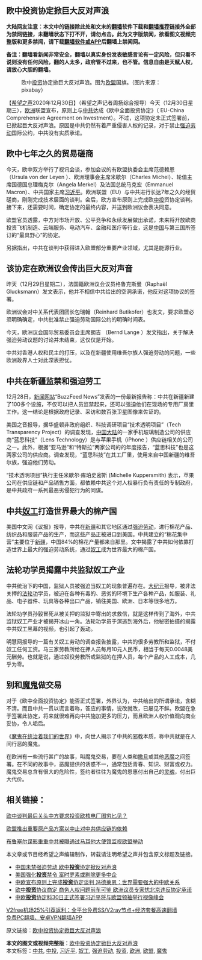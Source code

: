  <h2>欧中投资协定掀巨大反对声浪</h2> <p class="notice"><b>大陆网友注意：本文中的链接除此处和文末的<a href="https://github.com/bannedbook/fanqiang" >翻墙</a>软件下载和<a href="https://github.com/killgcd/justmysocks/blob/master/README.md">翻墙推荐</a>链接外全部为禁网链接，未翻墙状态下打不开，请勿点击。此为文字版禁闻，欲看图文视频完整版和更多禁闻，请下载<a href="https://github.com/bannedbook/fanqiang">翻墙软件或APP</a>后翻墙上禁闻网。</p><p>备注：翻墙看新闻非常安全，翻墙以真实身份发表敏感言论有一定风险，但只看不说则没有任何风险，翻的人太多，政府管不过来，也不管。信息自由是天赋人权，请放心大胆的翻墙。</b></p>  <div class="entry"> <figure><figcaption>欧中<a href="https://www.bannedbook.org/bnews/tag/%e6%8a%95%e8%b5%84/" class="st_tag internal_tag" rel="tag" title="标签 投资 下的日志">投资</a>协定掀巨大反对声浪。图为<a href="https://www.bannedbook.org/bnews/tag/%e6%ac%a7%e7%9b%9f/" class="st_tag internal_tag" rel="tag" title="标签 欧盟 下的日志">欧盟</a>国旗。（图片来源：pixabay）</figcaption></figure> <p>【<span class='wp_keywordlink_affiliate'><a href="https://www.soundofhope.org" title="希望之声" target="_blank">希望之声</a></span>2020年12月30日】（希望之声记者周扬综合报导）今天（12月30日星期三），<a href="https://www.bannedbook.org/bnews/tag/%e6%ac%a7%e6%b4%b2/" class="st_tag internal_tag" rel="tag" title="标签 欧洲 下的日志">欧洲</a>联盟宣布，原则上与<a href="https://www.bannedbook.org/bnews/tag/%e4%b8%ad%e5%85%b1/" class="st_tag internal_tag" rel="tag" title="标签 中共 下的日志">中共</a>达成《欧中全面投资协定》（ EU-China Comprehensive Agreement on Investment）。不过，这项协定未正式签署前，已<a name="_Hlk60250862">掀起巨大反对声浪</a>。原因是中共仍然有着严重侵害人权的记录，对于禁止<a href="https://www.bannedbook.org/bnews/tag/%E5%BC%BA%E8%BF%AB%E5%8A%B3%E5%8A%A8/" class="st_tag internal_tag" rel="tag" title="标签 强迫劳动 下的日志">强迫劳动</a>国际公约，中共没有实质承​​诺。</p> <h2><strong>欧中七年之久的贸易磋商</strong></h2> <p>今天，欧中双方举行了视讯会谈，参加会议的有欧盟执委会主席范德赖恩（Ursula von der Leyen ）、欧洲理事会主席米歇尔（Charles Michel）、轮值​​主席国德国总理梅克尔（Angela Merkel）及法国总统马克宏（Emmanuel Macron）、中共国家主席<a href="https://www.bannedbook.org/bnews/tag/%e4%b9%a0%e8%bf%91%e5%b9%b3/" class="st_tag internal_tag" rel="tag" title="标签 习近平 下的日志">习近平</a>。欧洲联盟（EU）与中共进行长达7年之久的经贸磋商，刚刚完成技术层面的谈判。会后，欧方宣布原则上完成欧<a href="https://www.bannedbook.org/bnews/tag/%E4%B8%AD%E6%8A%95/" class="st_tag internal_tag" rel="tag" title="标签 中投 下的日志">中投</a>资协定谈判。接下来，还需要时间，确定协定的最终内容，并送到欧洲议会表决同意。</p> <p>欧盟官员透露，中方对市场开放、公平竞争和永续发展做出承诺，未来将开放欧商投资飞机制造、云端服务、电动汽车、金融和医疗等行业，这是<span class='wp_keywordlink_affiliate'><a href="https://www.bannedbook.org/" title="中国" target="_blank">中国</a></span>与第三国所签订的“最具野心”的协定。</p> <p>另据指出，中共在谈判中获得进入欧盟部分重要产业领域，尤其是能源行业。</p> <h2><strong>该协定在欧洲议会传出巨大反对声音</strong></h2> <p>昨天（12月29日星期二），法国籍欧洲议会议员格鲁克斯曼（Raphaël Glucksmann）发文表示，他并不相信中共给出的空洞承诺，他反对这项协议的签署。</p>  <p>欧洲议会对中关系代表团团长包瑞翰（Reinhard Butikofer）也发文，要求欧盟必须明确确定，中共批准禁止强迫劳动国际公约的明确时间表。</p> <p>今天，欧洲议会国际贸易委员会主席朗吉 （Bernd Lange ）发文指出，关于解决强迫劳动议题的讨论并未结束，这仅仅是开始。</p> <p>中共对香港人权和民主的打压，以及在新疆使用维吾尔族人强迫劳动的问题，一些欧洲政界人士对此深表担忧。</p> <h2><strong>中共在新疆监禁和强迫劳工</strong></h2> <p>12月28日，<span class='wp_keywordlink_affiliate'><a href="https://www.bannedbook.org/" title="新闻网站">新闻网站</a></span>“BuzzFeed News”发表的一份最新报告称：中共在新疆新建了100多个设施，不仅可以把人员监禁起来，还可以强迫他们在现场的专用厂房里工作。这一结论是根据政府记录、采访和数百张卫星图像来佐证的。</p> <p>美国之音报导，据华盛顿非政府组织、科技调研项目“技术透明项目”（Tech Transparency Project）的调查发现，<a href="https://zh.wikipedia.org/wiki/%E4%B8%AD%E5%9B%BD%E5%A4%A7%E9%99%86" title="中国大陆">中国大陆</a>的一家手机玻璃制造公司的供应商“蓝思科技”（Lens Technology）是与苹果手机（iPhone ）供应链相关的公司之一。此外，根据“亚马逊”和“特斯拉”两家公司的的年度报告，“蓝思科技”也是这两家公司的供应商。调查发现，“蓝思科技”在其工厂里，使用来自中国新疆的维吾尔族，强迫他们劳动。</p>  <p>“技术透明项目”执行主任米歇尔·库珀史密斯 (Michelle Kuppersmith) 表示，苹果公司在供应链和产品销售方面，都依赖中共这个对人权暴行负有责任的专制政府，是中共政府一系列最恶劣侵犯行为的同谋。</p> <h2><strong>中共<a href="https://www.epochtimes.com/gb/tag/%E5%A5%B4%E5%B7%A5.html">奴工</a>打造世界最大的棉产国</strong></h2> <p>美国中文网《议报》报导，中共在<a href="https://www.epochtimes.com/gb/tag/%E6%96%B0%E7%96%86.html">新疆</a>和其它地区通过<a href="https://www.epochtimes.com/gb/tag/%E5%BC%BA%E8%BF%AB%E5%8A%B3%E5%8A%A8.html">强迫劳动</a>，进行棉花产品、纺织品和服装产品的生产，而这些产品正被进口到美国。中共建立的“棉花集中营”主要位于<a href="https://www.epochtimes.com/gb/tag/%E6%96%B0%E7%96%86.html">新疆</a>，中国84%的棉花产量都来自那里。文中揭露了中共如何依靠打造世界上最大的强迫劳动系统，通过<a href="https://www.bannedbook.org/bnews/tag/%E5%A5%B4%E5%B7%A5/" class="st_tag internal_tag" rel="tag" title="标签 奴工 下的日志">奴工</a>成为世界最大的棉产国。</p> <h2><strong>法轮功学员揭露中共监狱奴工产业</strong></h2> <p>中共统治下的中国，监狱人员被强迫当奴工的现象普遍存在。<span class='wp_keywordlink_affiliate'><a href="http://www.epochtimes.com/" title="大纪元" target="_blank">大纪元</a></span>报导，被非法关押的<a href="https://www.epochtimes.com/gb/tag/%E6%B3%95%E8%BD%AE%E5%8A%9F.html">法轮功</a>学员，被迫在各种有毒的、恶劣的环境下生产各种产品，如服装、礼品、电子器件、玩具等各种出口产品，销往美国、欧洲、日本等很多地方。</p> <p>法轮功学员孙毅冒死从被关押的监狱中寄出的求救信，就是这样传到了海外，中共监狱奴工产业才被揭开冰山一角。法轮功学员于溟逃到海外后，他秘密拍摄的揭露中共奴工黑幕的视频，也引起了轰动。</p> <p>明慧网报导的一篇有关奴工劳动的调查报告披露，中共的很多劳教所和监狱，不付奴工任何工资。马三家劳教所给在押人员每月10元人民币，相当于每天0.0048美元酬劳。也就是说，通过奴役劳教所或监狱的在押人员，每个产品的人工成本，几乎为零。</p>  <h2><strong>别和<a href="https://www.bannedbook.org/bnews/tag/%e9%ad%94%e9%ac%bc/" class="st_tag internal_tag" rel="tag" title="标签 魔鬼 下的日志">魔鬼</a>做交易</strong></h2> <p>对于《欧中全面投资协定》能否正式签署，外界认为，中共给出的所谓承诺，含糊不清。而且中共一贯以谎言着称，答应的事情，说改就改，已屡见不鲜。欧盟在急于签署此协定，将来就很难再向中共施加更多的压力，而且欧洲人权价值观向商业妥协，令人垢后。</p> <p>《<span class='wp_keywordlink'><a href="https://www.bannedbook.org/forum2/topic6747.html" title="《魔鬼在统治着我们的世界》" target="_blank">魔鬼在统治着我们的世界</a></span>》中，向世人揭示了中共的<span class='wp_keywordlink'><a href="https://www.bannedbook.org/forum11/topic281.html" title="禁片：评中国共产党的邪教本质" target="_blank">邪教</a></span>本质，称中共就是在人间行恶的魔鬼。 </p> <p>在欧洲有一些流行甚广的故事，叫魔鬼交易，要在人类和<a href="https://zh.wikipedia.org/wiki/%E6%92%92%E6%97%A6" title="撒旦">撒旦</a>或其他<a href="https://zh.wikipedia.org/wiki/%E6%81%B6%E9%AD%94" title="恶魔">恶魔</a>之间签署。在不同的故事中，恶魔提供的诱惑不一，通常包括青春、知识、财富或权力。魔鬼交易总含有很大的危险性，签约者往往为魔鬼的恩惠付出自己的<a href="https://zh.wikipedia.org/wiki/%E7%81%B5%E9%AD%82" title="灵魂">灵魂</a>，付出巨大代价。</p> <h2><strong>相关链接：</strong></h2> <p><a href="https://www.google.com/url?client=internal-element-cse&amp;cx=007749283119516952101:0iwnfnkwnek&amp;q=https://www.soundofhope.org/post/456787&amp;sa=U&amp;ved=2ahUKEwj949rYz_btAhWox4UKHWBvCIQQFjADegQIBxAC&amp;usg=AOvVaw0NBdU5sdXHOik66b1KMGWb" target="_blank">欧中谈判最后关头中方要求投资欧核电厂图穷匕见？</a></p> <p><a href="https://www.google.com/url?client=internal-element-cse&amp;cx=007749283119516952101:0iwnfnkwnek&amp;q=https://www.soundofhope.org/post/418075&amp;sa=U&amp;ved=2ahUKEwiPusXxz_btAhWEoFwKHcxxD1MQFjAGegQIAxAC&amp;usg=AOvVaw3idmXZiNP9R8f0ip8CSW7R" target="_blank">欧盟推出重要原产品方案以中止对中共供应链的依赖</a></p>  <p><a href="https://www.google.com/url?client=internal-element-cse&amp;cx=007749283119516952101:0iwnfnkwnek&amp;q=https://www.soundofhope.org/post/379552&amp;sa=U&amp;ved=2ahUKEwivt8CO0PbtAhWFDmMBHfHNC8sQFjAEegQIBBAC&amp;usg=AOvVaw3spCwigY943g9ogNhi_NeF" target="_blank">布鲁塞尔谍影重重中共被曝通过马耳他大使馆监视欧盟举动</a></p> <p>本文章或节目经希望之声编辑制作，转载请注明希望之声并包含原文标题及链接。</p> <ul class='op-related-articles' title='相关阅读'> <li><a href='https://www.bannedbook.org/bnews/headline/20201231/1458179.html' target='_blank'>中国未禁强迫劳动 欧中<b>投资</b>协定掀反对声浪</a></li> <li><a href='https://www.bannedbook.org/bnews/comments/20201231/1458176.html' target='_blank'>美国强化<b>投资</b>禁令 富时罗素或剔除更多中企</a></li> <li><a href='https://www.bannedbook.org/bnews/headline/20201231/1458063.html' target='_blank'>中欧宣布原则上完成<b>投资</b>协定谈判 冯德莱恩：世界需要强大的中欧关系</a></li> <li><a href='https://www.bannedbook.org/bnews/headline/20201230/1458003.html' target='_blank'>欧中<b>投资</b>协议商定 商务人权问题前车可鉴 欧洲议员专家忧北京违反协定承诺</a></li> <li><a href='https://www.bannedbook.org/bnews/baitai/20201230/1457947.html' target='_blank'>中欧<b>投资</b>协定料30日正式签署习近平将与欧盟领袖举行视像峰会</a></li> </ul> <p class="texttj"> <a href="https://github.com/bannedbook/fanqiang/wiki/V2ray%E6%9C%BA%E5%9C%BA" target="_blank">V2free机场25%引荐返利：全平台免费SS/V2ray节点+经济套餐高速翻墙</a><br/> <a href="https://github.com/bannedbook/fanqiang/wiki/%E7%A6%81%E9%97%BB%E7%BD%91%E5%AE%89%E5%8D%93%E7%BF%BB%E5%A2%99%E6%96%B0%E9%97%BBAPP" target="_blank">免费PC翻墙、安卓VPN翻墙APP</a></p><p>原文链接：<a class="src_link"  href="https://www.soundofhope.org/post/458900" target="_blank">欧中投资协定掀巨大反对声浪</a></p><a name='sharetosocial'></a>       <div><b>本文的图文或视频完整版</b>：<a href='https://www.bannedbook.org/bnews/comments/20201231/1458192.html'>欧中投资协定掀巨大反对声浪</a></div>  </div><!--END ENTRY--> <div class="postfooter"> <div>本文标签：<a href="https://www.bannedbook.org/bnews/tag/%e4%b8%ad%e5%85%b1/" rel="tag">中共</a>, <a href="https://www.bannedbook.org/bnews/tag/%E4%B8%AD%E6%8A%95/" rel="tag">中投</a>, <a href="https://www.bannedbook.org/bnews/tag/%e4%b9%a0%e8%bf%91%e5%b9%b3/" rel="tag">习近平</a>, <a href="https://www.bannedbook.org/bnews/tag/%E5%A5%B4%E5%B7%A5/" rel="tag">奴工</a>, <a href="https://www.bannedbook.org/bnews/tag/%E5%BC%BA%E8%BF%AB%E5%8A%B3%E5%8A%A8/" rel="tag">强迫劳动</a>, <a href="https://www.bannedbook.org/bnews/tag/%e6%8a%95%e8%b5%84/" rel="tag">投资</a>, <a href="https://www.bannedbook.org/bnews/tag/%e6%ac%a7%e6%b4%b2/" rel="tag">欧洲</a>, <a href="https://www.bannedbook.org/bnews/tag/%e6%ac%a7%e7%9b%9f/" rel="tag">欧盟</a>, <a href="https://www.bannedbook.org/bnews/tag/%e9%ad%94%e9%ac%bc/" rel="tag">魔鬼</a></div>  </div><!--END POSTFOOTER--> 